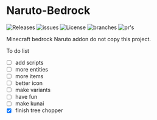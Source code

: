 # Naruto-Bedrock 
![Releases](https://badgen.net/github/release/modmaker101/minecraft-bedrock-naruto)  ![issues](https://badgen.net/github/open-issues/modmaker101/minecraft-bedrock-naruto)  ![License](https://badgen.net/badge/license/BSL/blue) ![branches](https://badgen.net/github/branches/modmaker101/minecraft-bedrock-naruto) ![pr's](https://badgen.net/github/merged-prs/modmaker101/minecraft-bedrock-naruto)

Minecraft bedrock Naruto addon
do not copy this project.

To do list
- [ ] add scripts
- [ ] more entities
- [ ] more items
- [ ] better icon
- [ ] make variants
- [ ] have fun
- [ ] make kunai
- [X] finish tree chopper

